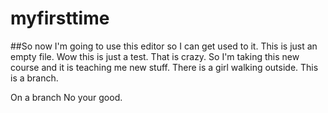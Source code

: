 # myfirsttime
##So now I'm going to use this editor so I can get used to it.
This is just an empty file. Wow this is just a test. That is crazy.
So I'm taking this new course and it is teaching me new stuff.
There is a girl walking outside.
This is a branch.

On a branch
No your good.
